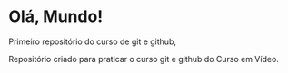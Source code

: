 # Olá, Mundo!
 Primeiro repositório do curso de git e github,

 Repositório criado para praticar o curso git e github do Curso em Vídeo.
